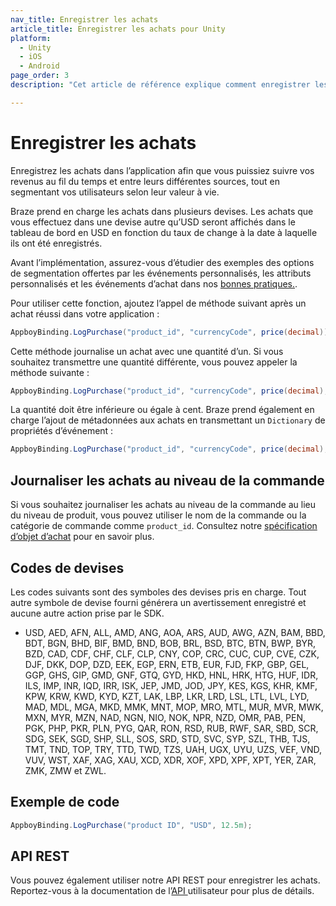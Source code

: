 ```yaml
---
nav_title: Enregistrer les achats
article_title: Enregistrer les achats pour Unity
platform: 
  - Unity
  - iOS
  - Android
page_order: 3
description: "Cet article de référence explique comment enregistrer les achats sur la plateforme Unity."

---
```

 
# Enregistrer les achats

Enregistrez les achats dans l’application afin que vous puissiez suivre vos revenus au fil du temps et entre leurs différentes sources, tout en segmentant vos utilisateurs selon leur valeur à vie.

Braze prend en charge les achats dans plusieurs devises. Les achats que vous effectuez dans une devise autre qu’USD seront affichés dans le tableau de bord en USD en fonction du taux de change à la date à laquelle ils ont été enregistrés.

Avant l’implémentation, assurez-vous d’étudier des exemples des options de segmentation offertes par les événements personnalisés, les attributs personnalisés et les événements d’achat dans nos [bonnes pratiques.][5].

Pour utiliser cette fonction, ajoutez l’appel de méthode suivant après un achat réussi dans votre application :

```csharp
AppboyBinding.LogPurchase("product_id", "currencyCode", price(decimal));
```

Cette méthode journalise un achat avec une quantité d’un. Si vous souhaitez transmettre une quantité différente, vous pouvez appeler la méthode suivante :

```csharp
AppboyBinding.LogPurchase("product_id", "currencyCode", price(decimal), quantity(int));
```

La quantité doit être inférieure ou égale à cent. Braze prend également en charge l’ajout de métadonnées aux achats en transmettant un `Dictionary` de propriétés d’événement :

```csharp
AppboyBinding.LogPurchase("product_id", "currencyCode", price(decimal), quantity(int), properties(Dictionary<string, object>));
```

## Journaliser les achats au niveau de la commande
Si vous souhaitez journaliser les achats au niveau de la commande au lieu du niveau de produit, vous pouvez utiliser le nom de la commande ou la catégorie de commande comme `product_id`. Consultez notre [spécification d’objet d’achat]({{site.baseurl}}/api/objects_filters/purchase_object/#product-id-naming-conventions) pour en savoir plus. 

## Codes de devises

Les codes suivants sont des symboles des devises pris en charge. Tout autre symbole de devise fourni générera un avertissement enregistré et aucune autre action prise par le SDK.

- USD, AED, AFN, ALL, AMD, ANG, AOA, ARS, AUD, AWG, AZN, BAM, BBD, BDT, BGN, BHD, BIF, BMD, BND, BOB, BRL, BSD, BTC, BTN, BWP, BYR, BZD, CAD, CDF, CHF, CLF, CLP, CNY, COP, CRC, CUC, CUP, CVE, CZK, DJF, DKK, DOP, DZD, EEK, EGP, ERN, ETB, EUR, FJD, FKP, GBP, GEL, GGP, GHS, GIP, GMD, GNF, GTQ, GYD, HKD, HNL, HRK, HTG, HUF, IDR, ILS, IMP, INR, IQD, IRR, ISK, JEP, JMD, JOD, JPY, KES, KGS, KHR, KMF, KPW, KRW, KWD, KYD, KZT, LAK, LBP, LKR, LRD, LSL, LTL, LVL, LYD, MAD, MDL, MGA, MKD, MMK, MNT, MOP, MRO, MTL, MUR, MVR, MWK, MXN, MYR, MZN, NAD, NGN, NIO, NOK, NPR, NZD, OMR, PAB, PEN, PGK, PHP, PKR, PLN, PYG, QAR, RON, RSD, RUB, RWF, SAR, SBD, SCR, SDG, SEK, SGD, SHP, SLL, SOS, SRD, STD, SVC, SYP, SZL, THB, TJS, TMT, TND, TOP, TRY, TTD, TWD, TZS, UAH, UGX, UYU, UZS, VEF, VND, VUV, WST, XAF, XAG, XAU, XCD, XDR, XOF, XPD, XPF, XPT, YER, ZAR, ZMK, ZMW et ZWL.

## Exemple de code

```csharp
AppboyBinding.LogPurchase("product ID", "USD", 12.5m);
```

## API REST

Vous pouvez également utiliser notre API REST pour enregistrer les achats. Reportez-vous à la documentation de l’[API ][4] utilisateur pour plus de détails.

[4]: {{site.baseurl}}/developer_guide/rest_api/user_data/#user-data
[5]: {{site.baseurl}}/developer_guide/platform_wide/analytics_overview/#user-data-collection
